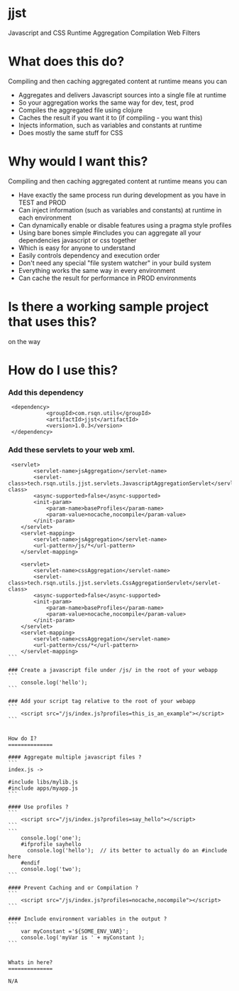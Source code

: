 # jjst
Javascript and CSS Runtime Aggregation Compilation Web Filters


What does this do?
==================

Compiling and then caching aggregated content at runtime means you can

- Aggregates and delivers Javascript sources into a single file at runtime
 - So your aggregation works the same way for dev, test, prod 
- Compiles the aggregated file using clojure
- Caches the result if you want it to (if compiling - you want this)
- Injects information, such as variables and constants at runtime
- Does mostly the same stuff for CSS

Why would I want this?
======================

Compiling and then caching aggregated content at runtime means you can

- Have exactly the same process run during development as you have in TEST and PROD
- Can inject information (such as variables and constants) at runtime in each environment
- Can dynamically enable or disable features using a pragma style profiles
- Using bare bones simple #includes you can aggregate all your dependencies javascript or css together
 - Which is easy for anyone to understand
 - Easily controls dependency and execution order
- Don't need any special "file system watcher" in your build system
 - Everything works the same way in every environment
- Can cache the result for performance in PROD environments

Is there a working sample project that uses this?
==============
on the way

How do I use this?
==================

### Add this dependency
```
 <dependency>
            <groupId>com.rsqn.utils</groupId>
            <artifactId>jjst</artifactId>
            <version>1.0.3</version>
 </dependency>
```

### Add these servlets to your web xml.
````
 <servlet>
        <servlet-name>jsAggregation</servlet-name>
        <servlet-class>tech.rsqn.utils.jjst.servlets.JavascriptAggregationServlet</servlet-class>
        <async-supported>false</async-supported>
        <init-param>
            <param-name>baseProfiles</param-name>
            <param-value>nocache,nocompile</param-value>
        </init-param>
    </servlet>
    <servlet-mapping>
        <servlet-name>jsAggregation</servlet-name>
        <url-pattern>/js/*</url-pattern>
    </servlet-mapping>

    <servlet>
        <servlet-name>cssAggregation</servlet-name>
        <servlet-class>tech.rsqn.utils.jjst.servlets.CssAggregationServlet</servlet-class>
        <async-supported>false</async-supported>
        <init-param>
            <param-name>baseProfiles</param-name>
            <param-value>nocache,nocompile</param-value>
        </init-param>
    </servlet>
    <servlet-mapping>
        <servlet-name>cssAggregation</servlet-name>
        <url-pattern>/css/*</url-pattern>
    </servlet-mapping>
```

### Create a javascript file under /js/ in the root of your webapp
```
    console.log('hello');
```

### Add your script tag relative to the root of your webapp
```
    <script src="/js/index.js?profiles=this_is_an_example"></script>
```


How do I?
==============

#### Aggregate multiple javascript files ?
```
index.js ->

#include libs/mylib.js
#include apps/myapp.js
```

#### Use profiles ?
```
    <script src="/js/index.js?profiles=say_hello"></script>   
```
```
    console.log('one');
    #ifprofile sayhello
      console.log('hello');  // its better to actually do an #include here
    #endif
    console.log('two');
```

#### Prevent Caching and or Compilation ?
```
    <script src="/js/index.js?profiles=nocache,nocompile"></script>   
```

#### Include environment variables in the output ?
```
    var myConstant ='${SOME_ENV_VAR}';
    console.log('myVar is ' + myConstant );
```


Whats in here?
==============

N/A
